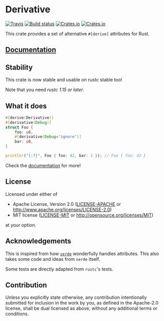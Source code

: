# Derivative

[![Travis](https://img.shields.io/travis/mcarton/rust-derivative.svg?maxAge=3600&branch=master)](https://travis-ci.org/mcarton/rust-derivative)
[![Build status](https://ci.appveyor.com/api/projects/status/github/mcarton/rust-derivative?svg=true&branch=master)](https://ci.appveyor.com/project/mcarton/rust-derivative)
[![Crates.io](https://img.shields.io/crates/v/derivative.svg?maxAge=3600)](https://crates.io/crates/derivative)
[![Crates.io](https://img.shields.io/crates/l/derivative.svg?maxAge=3600)](https://github.com/mcarton/rust-derivative#license)

This crate provides a set of alternative `#[derive]` attributes for Rust.

## [Documentation][documentation]
## Stability

This crate is now stable and usable on rustc stable too!

Note that you need *rustc 1.15 or later*.

## What it does

```rust
#[derive(Derivative)]
#[derivative(Debug)]
struct Foo {
    foo: u8,
    #[derivative(Debug="ignore")]
    bar: u8,
}

println!("{:?}", Foo { foo: 42, bar: 1 }); // Foo { foo: 42 }
```

Check the [documentation] for more!

## License

Licensed under either of
 * Apache License, Version 2.0 ([LICENSE-APACHE](LICENSE-APACHE) or
   <http://www.apache.org/licenses/LICENSE-2.0>)
 * MIT license ([LICENSE-MIT](LICENSE-MIT) or <http://opensource.org/licenses/MIT>)

at your option.

## Acknowledgements

This is inspired from how [`serde`] wonderfully handles attributes.
This also takes some code and ideas from `serde` itself.

Some tests are directly adapted from `rustc`'s tests.

## Contribution

Unless you explicitly state otherwise, any contribution intentionally submitted
for inclusion in the work by you, as defined in the Apache-2.0 license, shall
be dual licensed as above, without any additional terms or conditions.

[`serde`]: https://crates.io/crates/serde
[documentation]: https://mcarton.github.io/rust-derivative/
[rustc]: https://github.com/rust-lang/rust
